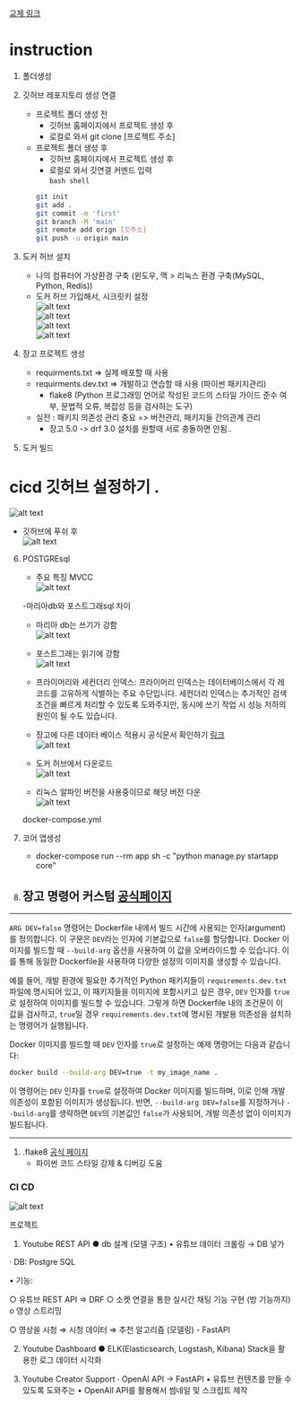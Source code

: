 [교제 링크](https://visioneer.notion.site/Project1_Youtube-988b009559144545aa7e2ab4eb354d6c)  

# instruction  
1. 폴더생성  
2. 깃허브 레포지토리 생성 연결  
   - 프로젝트 폴더 생성 전  
     - 깃허브 홈페이지에서 프로젝트 생성 후 
     - 로컬로 와서 git clone [프로젝트 주소]
   - 프로젝트 폴더 생성 후 
     - 깃허브 홈페이지에서 프로젝트 생성 후  
     - 로컬로 와서 깃연결 커멘드 입력  
     `bash shell`
     ```bash  
     git init  
     git add .  
     git commit -m 'first'  
     git branch -M 'main'  
     git remote add orign [깃주소]  
     git push -u origin main  
     ```

3. 도커 허브 설치  
   - 나의 컴퓨터어 가상환경 구축 (윈도우, 맥 > 리눅스 환경 구축(MySQL, Python, Redis))
   - 도커 허브 가입해서, 시크릿키 설정  
   ![alt text](images/markdown-image-1.png)  
   ![alt text](images/markdown-image-2.png)  
   ![alt text](images/markdown-image-3.png)  
   ![alt text](images/markdown-image-4.png)  

4. 장고 프로젝트 생성  
   - requirments.txt => 실제 배포할 때 사용  
   - requirments.dev.txt => 개발하고 연습할 때 사용 (파이썬 패키지관리)  
     - flake8 (Python 프로그래밍 언어로 작성된 코드의 스타일 가이드 준수 여부, 문법적 오류, 복잡성 등을 검사하는 도구)  
   - 실전 : 패키지 의존성 관리 중요 => 버전관리, 패키지들 간의관계 관리  
     - 장고 5.0 -> drf 3.0  설치를 원할때 서로 충돌하면 안됨..  

5. 도커 빌드  

# cicd 깃허브 설정하기 .  
![alt text](images/markdown-image-5.png)  
- 깃허브에 푸쉬 후  
![alt text](images/markdown-image-6.png)  


6. POSTGREsql  
   - 주요 특징 MVCC  
   ![alt text](images/markdown-image-7.png)  

   -마리아db와 포스트그래sql 차이  
     - 마리아 db는 쓰기가 강함  
   ![alt text](images/markdown-image-8.png)  
   - 포스트그래는 읽기에 강함  
   ![alt text](images/markdown-image-9.png)  

   - 프라이머리와 세컨더리 인덱스: 프라이머리 인덱스는 데이터베이스에서 각 레코드를 고유하게 식별하는 주요 수단입니다. 세컨더리 인덱스는 추가적인 검색 조건을 빠르게 처리할 수 있도록 도와주지만, 동시에 쓰기 작업 시 성능 저하의 원인이 될 수도 있습니다.  
   
   - 장고에 다른 데이터 베이스 적용시 공식문서 확인하기 [링크](https://docs.djangoproject.com/en/5.0/ref/databases/)  
   ![alt text](images/markdown-image-10.png)  

   - 도커 허브에서 다운로드  
   ![alt text](images/markdown-image-11.png)  
   - 리눅스 알파인 버전을 사용중이므로 해당 버전 다운  
   ![alt text](images/markdown-image-12.png)  

   docker-compose.yml

7. 코어 앱생성  
   - docker-compose run --rm app sh -c "python manage.py startapp core"

8. 장고 명령어 커스텀 [공식페이지](https://docs.djangoproject.com/en/3.2/howto/custom-management-commands/)  
   - 
   


----  

`ARG DEV=false` 명령어는 Dockerfile 내에서 빌드 시간에 사용되는 인자(argument)를 정의합니다. 이 구문은 `DEV`라는 인자에 기본값으로 `false`를 할당합니다. Docker 이미지를 빌드할 때 `--build-arg` 옵션을 사용하여 이 값을 오버라이드할 수 있습니다. 이를 통해 동일한 Dockerfile을 사용하여 다양한 설정의 이미지를 생성할 수 있습니다.

예를 들어, 개발 환경에 필요한 추가적인 Python 패키지들이 `requirements.dev.txt` 파일에 명시되어 있고, 이 패키지들을 이미지에 포함시키고 싶은 경우, `DEV` 인자를 `true`로 설정하여 이미지를 빌드할 수 있습니다. 그렇게 하면 Dockerfile 내의 조건문이 이 값을 검사하고, `true`일 경우 `requirements.dev.txt`에 명시된 개발용 의존성을 설치하는 명령어가 실행됩니다.

Docker 이미지를 빌드할 때 `DEV` 인자를 `true`로 설정하는 예제 명령어는 다음과 같습니다:
```bash
docker build --build-arg DEV=true -t my_image_name .
```
이 명령어는 `DEV` 인자를 `true`로 설정하여 Docker 이미지를 빌드하며, 이로 인해 개발 의존성이 포함된 이미지가 생성됩니다. 반면, `--build-arg DEV=false`를 지정하거나 `--build-arg`를 생략하면 `DEV`의 기본값인 `false`가 사용되어, 개발 의존성 없이 이미지가 빌드됩니다.  

---  

1. .flake8 [공식 페이지](https://peps.python.org/pep-0008/)  
   - 파이썬 코드 스타일 강제 & 디버깅 도움  





### CI CD  
![alt text](images/markdown-image.png)  


프로젝트

1. Youtube REST API
● db 설계 (모델 구조)
• 유튜브 데이터 크롤링 → DB 넣가

· DB: Postgre SQL

• 기능:

○ 유튜브 REST API ⇒ DRF
○ 소켓 연결을 통한 실시간 채팅 기능 구현 (방 기능까지)
o 영상 스트리밍

○ 영상을 시청 ⇒ 시청 데이터 ⇒ 추천 알고리즘 (모델링) - FastAPI

2. Youtube Dashboard
● ELK(Elasticsearch, Logstash, Kibana) Stack을 활용한 로그 데이터 시각화

3. Youtube Creator Support
· OpenAI API -> FastAPI
• 유튜브 컨텐츠를 만들 수 있도록 도와주는
• OpenAIl API를 활용해서 썸네일 및 스크립트 제작
